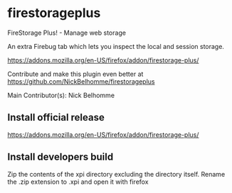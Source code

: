 firestorageplus
===============
FireStorage Plus! - Manage web storage

An extra Firebug tab which lets you inspect the local and session storage.

https://addons.mozilla.org/en-US/firefox/addon/firestorage-plus/

Contribute and make this plugin even better at
https://github.com/NickBelhomme/firestorageplus

Main Contributor(s):
Nick Belhomme


Install official release
------------------------
https://addons.mozilla.org/en-US/firefox/addon/firestorage-plus/


Install developers build
------------------------
Zip the contents of the xpi directory excluding the directory itself.
Rename the .zip extension to .xpi and open it with firefox